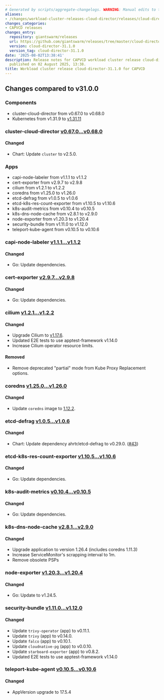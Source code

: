 ```yaml
---
# Generated by scripts/aggregate-changelogs. WARNING: Manual edits to this files will be overwritten.
aliases:
- /changes/workload-cluster-releases-cloud-director/releases/cloud-director-31.1.0/
changes_categories:
- CAPVCD releases
changes_entry:
  repository: giantswarm/releases
  url: https://github.com/giantswarm/releases/tree/master/cloud-director/v31.1.0
  version: cloud-director-31.1.0
  version_tag: cloud-director-31.1.0
date: '2025-08-02T13:38:41'
description: Release notes for CAPVCD workload cluster release cloud-director-31.1.0,
  published on 02 August 2025, 13:38.
title: Workload cluster release cloud-director-31.1.0 for CAPVCD
---
```


## Changes compared to v31.0.0

### Components

- cluster-cloud-director from v0.67.0 to v0.68.0
- Kubernetes from v1.31.9 to [v1.31.11](https://github.com/kubernetes/kubernetes/blob/master/CHANGELOG/CHANGELOG-1.31.md#v1.31.11)

### cluster-cloud-director [v0.67.0...v0.68.0](https://github.com/giantswarm/cluster-cloud-director/compare/v0.67.0...v0.68.0)

#### Changed

- Chart: Update `cluster` to v2.5.0.

### Apps

- capi-node-labeler from v1.1.1 to v1.1.2
- cert-exporter from v2.9.7 to v2.9.8
- cilium from v1.2.1 to v1.2.2
- coredns from v1.25.0 to v1.26.0
- etcd-defrag from v1.0.5 to v1.0.6
- etcd-k8s-res-count-exporter from v1.10.5 to v1.10.6
- k8s-audit-metrics from v0.10.4 to v0.10.5
- k8s-dns-node-cache from v2.8.1 to v2.9.0
- node-exporter from v1.20.3 to v1.20.4
- security-bundle from v1.11.0 to v1.12.0
- teleport-kube-agent from v0.10.5 to v0.10.6


### capi-node-labeler [v1.1.1...v1.1.2](https://github.com/giantswarm/capi-node-labeler-app/compare/v1.1.1...v1.1.2)

#### Changed

- Go: Update dependencies.

### cert-exporter [v2.9.7...v2.9.8](https://github.com/giantswarm/cert-exporter/compare/v2.9.7...v2.9.8)

#### Changed

- Go: Update dependencies.

### cilium [v1.2.1...v1.2.2](https://github.com/giantswarm/cilium-app/compare/v1.2.1...v1.2.2)

#### Changed

- Upgrade Cilium to [v1.17.6](https://github.com/cilium/cilium/releases/tag/v1.17.6).
- Updated E2E tests to use apptest-framework v1.14.0
- Increase Cilium operator resource limits.

#### Removed

- Remove deprecated "partial" mode from Kube Proxy Replacement options.

### coredns [v1.25.0...v1.26.0](https://github.com/giantswarm/coredns-app/compare/v1.25.0...v1.26.0)

#### Changed

- Update `coredns` image to [1.12.2](https://github.com/coredns/coredns/releases/tag/v1.12.2).

### etcd-defrag [v1.0.5...v1.0.6](https://github.com/giantswarm/etcd-defrag-app/compare/v1.0.5...v1.0.6)

#### Changed

- Chart: Update dependency ahrtr/etcd-defrag to v0.29.0. ([#43](https://github.com/giantswarm/etcd-defrag-app/pull/43))

### etcd-k8s-res-count-exporter [v1.10.5...v1.10.6](https://github.com/giantswarm/etcd-kubernetes-resources-count-exporter/compare/v1.10.5...v1.10.6)

#### Changed

- Go: Update dependencies.

### k8s-audit-metrics [v0.10.4...v0.10.5](https://github.com/giantswarm/k8s-audit-metrics/compare/v0.10.4...v0.10.5)

#### Changed

- Go: Update dependencies.

### k8s-dns-node-cache [v2.8.1...v2.9.0](https://github.com/giantswarm/k8s-dns-node-cache-app/compare/v2.8.1...v2.9.0)

#### Changed

- Upgrade application to version 1.26.4 (includes coredns 1.11.3)
- Increase ServiceMonitor's scrapping interval to 1m.
- Remove obsolete PSPs

### node-exporter [v1.20.3...v1.20.4](https://github.com/giantswarm/node-exporter-app/compare/v1.20.3...v1.20.4)

#### Changed

- Go: Update to v1.24.5.

### security-bundle [v1.11.0...v1.12.0](https://github.com/giantswarm/security-bundle/compare/v1.11.0...v1.12.0)

#### Changed

- Update `trivy-operator` (app) to v0.11.1.
- Update `trivy` (app) to v0.14.0.
- Update `falco` (app) to v0.10.1.
- Update `cloudnative-pg` (app) to v0.0.10.
- Update `starboard-exporter` (app) to v0.8.2.
- Updated E2E tests to use apptest-framework v1.14.0

### teleport-kube-agent [v0.10.5...v0.10.6](https://github.com/giantswarm/teleport-kube-agent-app/compare/v0.10.5...v0.10.6)

#### Changed

- AppVersion upgrade to 17.5.4

